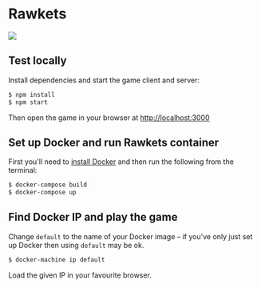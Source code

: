 # Rawkets

![](http://cl.ly/1e361H3O3r2F/Screen%20Shot%202015-12-11%20at%2020.13.39.png)

## Test locally

Install dependencies and start the game client and server:

```bash
$ npm install
$ npm start
```

Then open the game in your browser at [http://localhost:3000](http://localhost:3000)


## Set up Docker and run Rawkets container

First you'll need to [install Docker](https://www.docker.com/) and then run the following from the terminal:

```bash
$ docker-compose build
$ docker-compose up
```


## Find Docker IP and play the game

Change `default` to the name of your Docker image &ndash; if you've only just set up Docker then using `default` may be ok.

```bash
$ docker-machine ip default
```

Load the given IP in your favourite browser.
